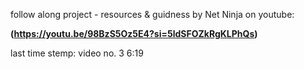 follow along project - resources & guidness by Net Ninja on youtube:

**(https://youtu.be/98BzS5Oz5E4?si=5ldSFOZkRgKLPhQs)**

last time stemp:  video no. 3 6:19